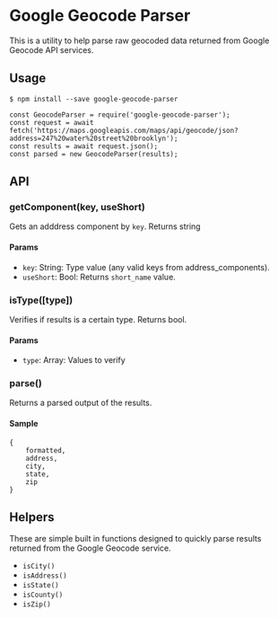 # Google Geocode Parser

This is a utility to help parse raw geocoded data returned from Google Geocode API services.

## Usage

```
$ npm install --save google-geocode-parser
```

```
const GeocodeParser = require('google-geocode-parser');
const request = await fetch('https://maps.googleapis.com/maps/api/geocode/json?address=247%20water%20street%20brooklyn');
const results = await request.json();
const parsed = new GeocodeParser(results);
```

## API

### getComponent(key, useShort)

Gets an adddress component by `key`. Returns string

#### Params

- `key`: String: Type value (any valid keys from address_components).
- `useShort`: Bool: Returns `short_name` value.

### isType([type])

Verifies if results is a certain type. Returns bool.

#### Params

- `type`: Array: Values to verify

### parse()

Returns a parsed output of the results.

#### Sample

```
{
    formatted,
    address,
    city,
    state,
    zip
}
```

## Helpers

These are simple built in functions designed to quickly parse results returned from the Google Geocode service.

- `isCity()`
- `isAddress()`
- `isState()`
- `isCounty()`
- `isZip()` 

